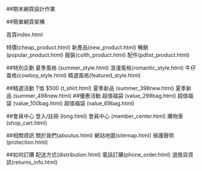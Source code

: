 ##期末網頁設計作業

##簡單網頁架構

首頁index.html

特價(cheap_product.html)
新產品(new_product.html)
暢銷(popular_product.html)
服裝(colth_product.html)
配件(pdlist_product.html)

##特別企劃
夏季風格 (summer_style.html)
浪漫風格(romantic_style.html)
牛仔風格(cowboy_style.html)
精選風格(featured_style.html)

##精選活動
T恤 $500 (t_shirt.html)
夏季新品 (summer_398new.html)
夏季新品 (summer_498new.html)
##優惠活動
超值福袋 (value_298bag.html)
超值福袋 (value_100bag.html)
超值福袋 (value_69bag.html)

##會員中心
登入/註冊 (long.html)
會員中心 (member_center.html)
購物車 (shop_cart.html)

##相關資訊
關於我們(aboutus.html)
網站地圖(sitemap.html)
保護聲明(protection.html)

##如何訂購
配送方式(distribution.html)
電話訂購(phone_order.html)
退換貨資訊(returns_info.html)

